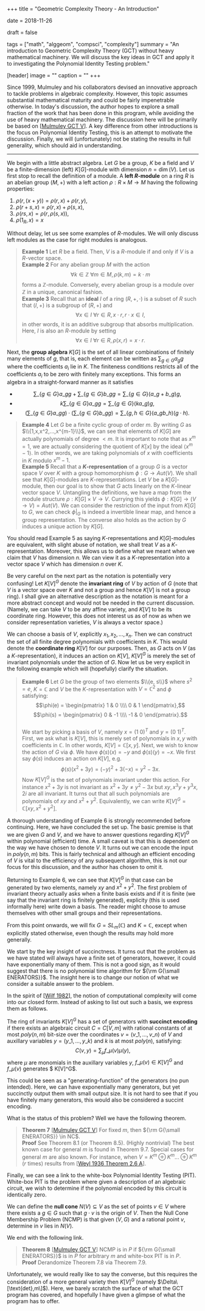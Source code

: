 +++
title = "Geometric Complexity Theory - An Introduction"

date = 2018-11-26

draft = false

tags = ["math", "alggeom", "compsci", "complexity"]
summary = "An introduction to Geometric Complexity Theory (GCT) without heavy mathematical machinery. We will discuss the key ideas in GCT and apply it to investigating the Polynomial Identity Testing problem."

[header]
image = ""
caption = ""
+++

Since 1999, Mulmuley and his collaborators devised an innovative approach to tackle problems in algebraic complexity. However, this topic assumes substantial mathematical maturity and could be fairly impenetrable otherwise. In today's discussion, the author hopes to explore a small fraction of the work that has been done in this program, while avoiding the use of heavy mathematical machinery. The discussion here will be primarily be based on \[[Mulmuley GCT V](https://arxiv.org/abs/1209.5993)\]. A key difference from other introductions is the focus on Polynomial Identity Testing, this is an attempt to motivate the discussion. Finally, we will (unfortunately) not be stating the results in full generality, which should aid in understanding.

---

We begin with a little abstract algebra. Let $G$ be a group, $K$ be a field and $V$ be a finite-dimension (left) $K[G]$-module with dimension $n = \dim(V)$. Let us first stop to recall the definition of a module. A **left $R$-module** on a ring $R$ is an abelian group $(M, +)$ with a left action $\rho : R \times M \to M$ having the following properties:

1. $\rho (r, (x + y)) = \rho (r, x) + \rho (r, y)$,
2. $\rho (r+s, x) = \rho (r, x) + \rho (s, x)$,
3. $\rho (rs, x) = \rho (r, \rho (s, x))$,
4. $\rho (1_R, x) = x$

Without delay, let us see some examples of $R$-modules. We will only discuss left modules as the case for right modules is analogous.

>**Example 1** Let $R$ be a field. Then, $V$ is a $R$-module if and only if $V$ is a $R$-vector space.
\
>**Example 2** For any abelian group $M$ with the action $$\forall k \in \mathbb{Z}\ \forall m \in M, \rho (k, m) = k\cdot m$$ forms a $\mathbb{Z}$-module. Conversely, every abelian group is a module over $\mathbb{Z}$ in a unique, canonical fashion.
\
>**Example 3** Recall that an **ideal** $I$ of a ring $(R, +, \cdot)$ is a subset of $R$ such that $(I, +)$ is a subgroup of $(R, +)$ and $$\forall x \in I\ \forall r \in R, x\cdot r, r\cdot x \in I,$$ in other words, it is an additive subgroup that absorbs multiplication. Here, $I$ is also an $R$-module by setting $$\forall x \in I\ \forall r \in R, \rho (x,r) = x\cdot r.$$


Next, the **group algebra** $K[G]$ is the set of all linear combinations of finitely many elements of $g$, that is, each element can be written as $\sum_{g \in G} a_g g$ where the coefficients $a_i$ lie in $K$. The finiteness conditions restricts all of the coefficients $a_i$ to be zero with finitely many exceptions. This forms an algebra in a straight-forward manner as it satisfies

* $$\sum\_\{g \in G\} a\_g g + \sum\_\{g \in G\} b\_g g =  \sum\_\{g \in G\} (a\_g+b\_g) g,$$
* $$k\sum\_\{g \in G\} a\_g g = \sum\_\{g \in G\} (ka\_g) g,$$
* $$(\sum\_\{g \in G\} a\_g g)\cdot (\sum\_\{g \in G\} b\_g g) = \sum\_\{g,h \in G\} (a\_gb\_h) (g\cdot h).$$

>**Example 4** Let $G$ be a finite cyclic group of order $m$. By writing $G$ as $\\{1,x,x^2,...,x^{m-1}\\}$, we can see that elements of $K[G]$ are actually polynomials of degree $< m$. It is important to note that as $x^m = 1$, we are actually considering the quotient of $K[x]$ by the ideal $\langle x^m - 1\rangle$. In other words, we are taking polynomials of $x$ with coefficients in $K$ modulo $x^m - 1$.
\
>**Example 5** Recall that a **$K$-representation** of a group $G$ is a vector space $V$ over $K$ with a group homomorphism $\phi : G \to Aut(V).$ We shall see that $K[G]$-modules are $K$-representations. Let $V$ be a $K[G]$-module, then our goal is to show that $G$ acts linearly on the $K$-linear vector space $V$. Untangling the definitions, we have a map from the module structure $\rho: K[G] \times V \to V$. Currying this yields $\phi: K[G] \to (V \to V) = Aut(V)$. We can consider the restriction of the input from $K[G]$ to $G$, we can check $\phi|_G$ is indeed a invertible linear map, and hence a group representation. The converse also holds as the action by $G$ induces a unique action by $K[G]$.

You should read Example 5 as saying $K$-representations and $K[G]$-modules are equivalent, with slight abuse of notation, we shall treat $V$ as a $K$-representation. Moreover, this allows us to define what we meant when we claim that $V$ has dimension $n$. We can view it as a $K$-representation into a vector space $V$ which has dimension $n$ over $K$. 

Be very careful on the next part as the notation is potentially very confusing! Let $K[V]^G$ denote the **invariant ring** of $V$ by action of $G$ (note that $V$ is a vector space over $K$ and not a group and hence $K[V]$ is not a group ring). I shall give an alternative description as the notation is meant for a more abstract concept and would not be needed in the current discussion. (Namely, we can take $V$ to be any affine variety, and $K[V]$ to be its coordinate ring. However, this does not interest us as of now as when we consider representation varieties, $V$ is always a vector space.) 

We can choose a basis of $V$, explicitly $x_1, x_2, ..., x_n$. Then we can construct the set of all finite degree polynomials with coefficients in $K$. This would denote the **coordinate ring** $K[V]$ for our purposes. Then, as $G$ acts on $V$ (as a $K$-representation), it induces an action on $K[V]$, $K[V]^G$ is merely the set of invariant polynomials under the action of $G$. Now let us be very explicit in the following example which will (hopefully) clarify the situation.

>**Example 6** Let $G$ be the group of two elements $\\{e, s\\}$ where $s^2 = e$, $K = \mathbb{C}$ and $V$ be the $K$-representation with $V = \mathbb{C}^2$ and $\phi$ satisfying:
\
>$$\phi(e) = \begin{pmatrix} 1 & 0 \\\\ 0 & 1 \end{pmatrix},$$
>$$\phi(s) = \begin{pmatrix} 0 & -1 \\\\ -1 & 0 \end{pmatrix}.$$
\
> We start by picking a basis of $V$, namely $x = (1\ 0)^T$ and $y = (0\ 1)^T$. First, we ask what is $K[V]$, this is merely set of polynomials in $x,y$ with coefficients in $\mathbb{C}$. In other words, $K[V] = \mathbb{C}[x,y]$. Next, we wish to know the action of $G$ via $\phi$. We have $\phi(s)(x) = -y$ and $\phi(s)(y) = -x$. We first say $\phi(s)$ induces an action on $K[V]$, e.g. $$\phi(s)(x^2 + 3y) = (-y)^2 + 3(-x) = y^2 - 3x.$$Now $K[V]^G$ is the set of polynomials invariant under this action. For instance $x^2 + 3y$ is not invariant as $x^2 + 3y \neq y^2 - 3x$ but $xy, x^3y + y^3x, 2i$ are all invariant. It turns out that all such polynomials are polynomials of $xy$ and $x^2 + y^2$. Equivalently, we can write $K[V]^G = \mathbb{C}[xy, x^2+y^2]$.

A thorough understanding of Example 6 is strongly recommended before continuing. Here, we have concluded the set up. The basic premise is that we are given $G$ and $V$, and we have to answer questions regarding $K[V]^G$ within polynomial (efficient) time. A small caveat is that this is dependent on the way we have chosen to denote $V$. It turns out we can encode the input in $poly(n,m)$ bits. This is fairly technical and although an efficient encoding of $V$ is vital to the efficiency of any subsequent algorithm, this is not our focus for this discussion, and the author has chosen to omit it.

Returning to Example 6, we can see that $K[V]^G$ in that case can be generated by two elements, namely $xy$ and $x^2 + y^2$. The first problem of invariant theory actually asks when a finite basis exists and if it is finite (we say that the invariant ring is finitely generated), explicity (this is used informally here) write down a basis. The reader might choose to amuse themselves with other small groups and their representations.

From this point onwards, we will fix $G = SL_m(\mathbb{C})$ and $K = \mathbb{C}$, except when explicitly stated otherwise, even though the results may hold more generally.

We start by the key insight of succinctness. It turns out that the problem as we have stated will always have a finite set of generators, however, it could have exponentially many of them. This is not a good sign, as it would suggest that there is no polynomial time algorithm for ${\rm G{\small ENERATORS}}$. The insight here is to change our notion of what we consider a suitable answer to the problem.

In the spirit of \[[Wilf 1982](https://www.jstor.org/stable/2321713)\], the notion of computational complexity will come into our closed form. Instead of asking to list out such a basis, we express them as follows.

The ring of invariants $K[V]^G$ has a set of generators with  **succinct encoding** if there exists an algebraic circuit $C = C[V,m]$ with rational constants of at most $poly(n,m)$ bit-size over the coordinates $v = (v\_1,...,v\_n)$ of $V$ and auxillary variables $y = (y\_1,...,y\_k)$ and $k$ is at most $poly(n)$, satisfying: $$C(v,y) = \sum_\mu f\_\mu(v)\mu(y),$$ where $\mu$ are monomials in the auxillary variables $y$, $f\_\mu(v) \in K[V]^G$ and $f\_\mu(v)$ generates $ K[V]^G$.

This could be seen as a "generating-function" of the generators (no pun intended). Here, we can have exponentially many generators, but yet succinctly output them with small output size. It is not hard to see that if you have finitely many generators, this would also be considered a succint encoding.

What is the status of this problem? Well we have the following theorem.

>**Theorem 7** \[[Mulmuley GCT V](https://arxiv.org/pdf/1209.5993.pdf#subsection.8)\] For fixed $m$, then ${\rm G{\small ENERATORS}} \in NC$.
\
>**Proof** See Theorem 8.1 (or Theorem 8.5). (Highly nontrivial) The best known case for general $m$ is found in Theorem 9.7. Special cases for general $m$ are also known. For instance, when $V = K^m \oplus K^m ... \oplus K^m$ ($r$ times) results from \[[Weyl 1936 Theorem 2.6 A](https://www.jstor.org/stable/j.ctv3hh48t)\].

Finally, we can see a link to the white-box Polynomial Identity Testing (PIT). White-box PIT is the problem where given a description of an algebraic circuit, we wish to determine if the polynomial encoded by this circuit is identically zero.

We can define the **null cone** $N(V) \subseteq V$ as the set of points $v \in V$ where there exists a $g \in G$ such that $g \cdot v$ is the origin of $V$. Then the Null Cone Membership Problem (NCMP) is that given $(V,G)$ and a rational point $v$, determine in $v$ lies in $N(V)$.

We end with the following link.

>**Theorem 8** \[[Mulmuley GCT V](https://arxiv.org/pdf/1209.5993.pdf#subsection.7.4)\] NCMP is in $P$ if 
${\rm G{\small ENERATORS}}$ is in $P$ for arbitrary $m$ and white-box PIT is in $P$.
\
>**Proof** Derandomize Theorem 7.8 via Theorem 7.9.

Unfortunately, we would really like to say the converse, but this requires the consideration of a more general variety then $K[V]^G$ (namely $\Delta\[\text{det},m\]$). Here, we barely scratch the surface of what the GCT program has covered, and hopefully I have given a glimpse of what the program has to offer.
